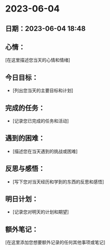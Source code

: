 # 2023-06-04

## 日期：2023-06-04 18:48

## 心情：
[在这里描述您当天的心情和情绪]

## 今日目标：
- [列出您当天的主要目标和计划]

## 完成的任务：
- [记录您已完成的任务和活动]

## 遇到的困难：
- [描述您在当天遇到的挑战或困难]

## 反思与感悟：
- [写下您对当天经历和学到的东西的反思和感悟]

## 明日计划：
- [记录您对明天的计划和期望]

## 额外笔记：
[在这里添加您想要额外记录的任何其他事项或笔记]